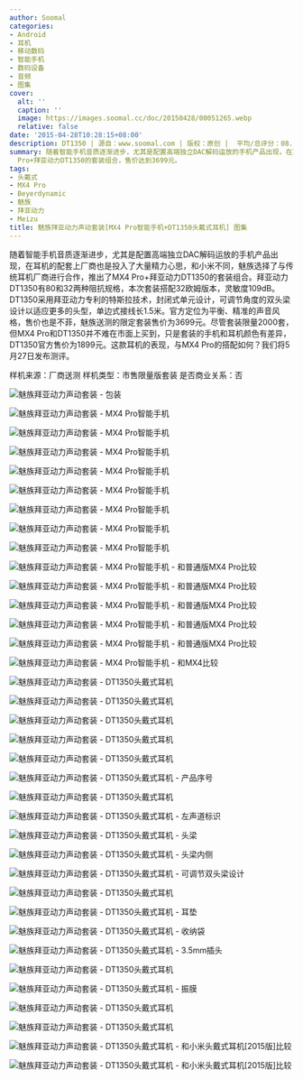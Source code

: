 ```yaml
---
author: Soomal
categories:
- Android
- 耳机
- 移动数码
- 智能手机
- 数码设备
- 音频
- 图集
cover:
  alt: ''
  caption: ''
  image: https://images.soomal.cc/doc/20150428/00051265.webp
  relative: false
date: '2015-04-28T10:28:15+08:00'
description: DT1350 | 源自：www.soomal.com | 版权：原创 |  平均/总评分：08.17/98
summary: 随着智能手机音质逐渐进步，尤其是配置高端独立DAC解码运放的手机产品出现，在耳机的配套上厂商也是投入了大量精力心思，和小米不同，魅族选择了与传统耳机厂商进行合作，推出了MX4
  Pro+拜亚动力DT1350的套装组合，售价达到3699元。
tags:
- 头戴式
- MX4 Pro
- Beyerdynamic
- 魅族
- 拜亚动力
- Meizu
title: 魅族拜亚动力声动套装[MX4 Pro智能手机+DT1350头戴式耳机] 图集
---
```


随着智能手机音质逐渐进步，尤其是配置高端独立DAC解码运放的手机产品出现，在耳机的配套上厂商也是投入了大量精力心思，和小米不同，魅族选择了与传统耳机厂商进行合作，推出了MX4 Pro+拜亚动力DT1350的套装组合。拜亚动力DT1350有80和32两种阻抗规格，本次套装搭配32欧姆版本，灵敏度109dB。DT1350采用拜亚动力专利的特斯拉技术，封闭式单元设计，可调节角度的双头梁设计以适应更多的头型，单边式接线长1.5米。官方定位为平衡、精准的声音风格，售价也是不菲，魅族送测的限定套装售价为3699元。尽管套装限量2000套，但MX4 Pro和DT1350并不难在市面上买到，只是套装的手机和耳机颜色有差异，DT1350官方售价为1899元。这款耳机的表现，与MX4 Pro的搭配如何？我们将5月27日发布测评。



样机来源：厂商送测
样机类型：市售限量版套装
是否商业关系：否



![魅族拜亚动力声动套装 - 包装](https://images.soomal.cc/doc/20150428/00051227.webp)



![魅族拜亚动力声动套装 - MX4 Pro智能手机](https://images.soomal.cc/doc/20150428/00051228.webp)



![魅族拜亚动力声动套装 - MX4 Pro智能手机](https://images.soomal.cc/doc/20150428/00051229.webp)



![魅族拜亚动力声动套装 - MX4 Pro智能手机](https://images.soomal.cc/doc/20150428/00051230.webp)



![魅族拜亚动力声动套装 - MX4 Pro智能手机](https://images.soomal.cc/doc/20150428/00051231.webp)



![魅族拜亚动力声动套装 - MX4 Pro智能手机](https://images.soomal.cc/doc/20150428/00051232.webp)



![魅族拜亚动力声动套装 - MX4 Pro智能手机](https://images.soomal.cc/doc/20150428/00051233.webp)



![魅族拜亚动力声动套装 - MX4 Pro智能手机](https://images.soomal.cc/doc/20150428/00051234.webp)



![魅族拜亚动力声动套装 - MX4 Pro智能手机](https://images.soomal.cc/doc/20150428/00051235.webp)



![魅族拜亚动力声动套装 - MX4 Pro智能手机 - 和普通版MX4 Pro比较](https://images.soomal.cc/doc/20150428/00051236.webp)



![魅族拜亚动力声动套装 - MX4 Pro智能手机 - 和普通版MX4 Pro比较](https://images.soomal.cc/doc/20150428/00051237.webp)



![魅族拜亚动力声动套装 - MX4 Pro智能手机 - 和普通版MX4 Pro比较](https://images.soomal.cc/doc/20150428/00051238.webp)



![魅族拜亚动力声动套装 - MX4 Pro智能手机 - 和普通版MX4 Pro比较](https://images.soomal.cc/doc/20150428/00051239.webp)



![魅族拜亚动力声动套装 - MX4 Pro智能手机 - 和普通版MX4 Pro比较](https://images.soomal.cc/doc/20150428/00051240.webp)



![魅族拜亚动力声动套装 - MX4 Pro智能手机 - 和MX4比较](https://images.soomal.cc/doc/20150428/00051242.webp)



![魅族拜亚动力声动套装 - DT1350头戴式耳机](https://images.soomal.cc/doc/20150428/00051243.webp)



![魅族拜亚动力声动套装 - DT1350头戴式耳机](https://images.soomal.cc/doc/20150428/00051245.webp)



![魅族拜亚动力声动套装 - DT1350头戴式耳机](https://images.soomal.cc/doc/20150428/00051246.webp)



![魅族拜亚动力声动套装 - DT1350头戴式耳机](https://images.soomal.cc/doc/20150428/00051247.webp)



![魅族拜亚动力声动套装 - DT1350头戴式耳机](https://images.soomal.cc/doc/20150428/00051248.webp)



![魅族拜亚动力声动套装 - DT1350头戴式耳机 - 产品序号](https://images.soomal.cc/doc/20150428/00051249.webp)



![魅族拜亚动力声动套装 - DT1350头戴式耳机](https://images.soomal.cc/doc/20150428/00051250.webp)



![魅族拜亚动力声动套装 - DT1350头戴式耳机 - 左声道标识](https://images.soomal.cc/doc/20150428/00051251.webp)



![魅族拜亚动力声动套装 - DT1350头戴式耳机 - 头梁](https://images.soomal.cc/doc/20150428/00051252.webp)



![魅族拜亚动力声动套装 - DT1350头戴式耳机 - 头梁内侧](https://images.soomal.cc/doc/20150428/00051253.webp)



![魅族拜亚动力声动套装 - DT1350头戴式耳机 - 可调节双头梁设计](https://images.soomal.cc/doc/20150428/00051254.webp)



![魅族拜亚动力声动套装 - DT1350头戴式耳机](https://images.soomal.cc/doc/20150428/00051255.webp)



![魅族拜亚动力声动套装 - DT1350头戴式耳机 - 耳垫](https://images.soomal.cc/doc/20150428/00051256.webp)



![魅族拜亚动力声动套装 - DT1350头戴式耳机 - 收纳袋](https://images.soomal.cc/doc/20150428/00051257.webp)



![魅族拜亚动力声动套装 - DT1350头戴式耳机 - 3.5mm插头](https://images.soomal.cc/doc/20150428/00051258.webp)



![魅族拜亚动力声动套装 - DT1350头戴式耳机](https://images.soomal.cc/doc/20150428/00051259.webp)



![魅族拜亚动力声动套装 - DT1350头戴式耳机 - 振膜](https://images.soomal.cc/doc/20150428/00051260.webp)



![魅族拜亚动力声动套装 - DT1350头戴式耳机](https://images.soomal.cc/doc/20150428/00051261.webp)



![魅族拜亚动力声动套装 - DT1350头戴式耳机](https://images.soomal.cc/doc/20150428/00051262.webp)



![魅族拜亚动力声动套装 - DT1350头戴式耳机 - 和小米头戴式耳机[2015版]比较](https://images.soomal.cc/doc/20150428/00051263.webp)



![魅族拜亚动力声动套装 - DT1350头戴式耳机 - 和小米头戴式耳机[2015版]比较](https://images.soomal.cc/doc/20150428/00051264.webp)